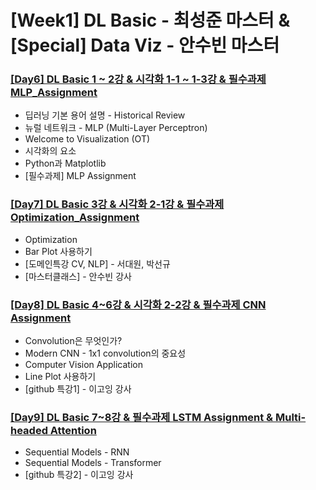 # [Week1] DL Basic - 최성준 마스터 & [Special] Data Viz - 안수빈 마스터

### [[Day6] DL Basic 1 ~ 2강 & 시각화 1-1 ~ 1-3강 & 필수과제 MLP_Assignment](https://github.com/raki-1203/boostcamp_note/tree/main/Week_2/Day_6)

- 딥러닝 기본 용어 설명 - Historical Review
- 뉴럴 네트워크 - MLP (Multi-Layer Perceptron)
- Welcome to Visualization (OT)
- 시각화의 요소
- Python과 Matplotlib
- [필수과제] MLP Assignment

### [[Day7] DL Basic 3강 & 시각화 2-1강 & 필수과제 Optimization_Assignment](https://github.com/raki-1203/boostcamp_note/tree/main/Week_2/Day_7)

- Optimization
- Bar Plot 사용하기
- [도메인특강 CV, NLP] - 서대원, 박선규
- [마스터클래스] - 안수빈 강사

### [[Day8] DL Basic 4~6강 & 시각화 2-2강 & 필수과제 CNN Assignment](https://github.com/raki-1203/boostcamp_note/tree/main/Week_2/Day_8)

- Convolution은 무엇인가?
- Modern CNN - 1x1 convolution의 중요성
- Computer Vision Application
- Line Plot 사용하기
- [github 특강1] - 이고잉 강사

### [[Day9] DL Basic 7~8강 & 필수과제 LSTM Assignment & Multi-headed Attention](https://github.com/raki-1203/boostcamp_note/tree/main/Week_2/Day_9)

- Sequential Models - RNN
- Sequential Models - Transformer
- [github 특강2] - 이고잉 강사